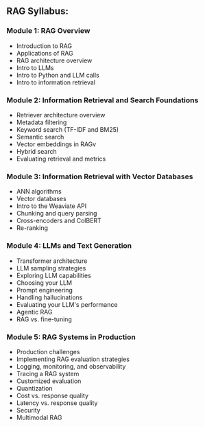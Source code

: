 ## RAG Syllabus:
### Module 1: RAG Overview
 * Introduction to RAG
 * Applications of RAG
 * RAG architecture overview
 * Intro to LLMs
 * Intro to Python and LLM calls
 * Intro to information retrieval

### Module 2: Information Retrieval and Search Foundations
 * Retriever architecture overview
 * Metadata filtering
 * Keyword search (TF-IDF and BM25)
 * Semantic search
 * Vector embeddings in RAGv
 * Hybrid search
 * Evaluating retrieval and metrics

### Module 3: Information Retrieval with Vector Databases
 * ANN algorithms
 * Vector databases
 * Intro to the Weaviate API
 * Chunking and query parsing
 * Cross-encoders and ColBERT
 * Re-ranking

### Module 4: LLMs and Text Generation
 * Transformer architecture
 * LLM sampling strategies
 * Exploring LLM capabilities
 * Choosing your LLM
 * Prompt engineering
 * Handling hallucinations
 * Evaluating your LLM's performance
 * Agentic RAG
 * RAG vs. fine-tuning

### Module 5: RAG Systems in Production
 * Production challenges
 * Implementing RAG evaluation strategies
 * Logging, monitoring, and observability
 * Tracing a RAG system
 * Customized evaluation
 * Quantization
 * Cost vs. response quality
 * Latency vs. response quality
 * Security
 * Multimodal RAG
